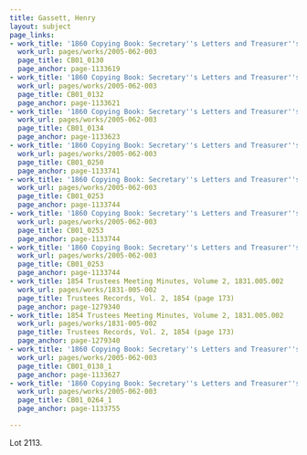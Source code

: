```yaml
---
title: Gassett, Henry
layout: subject
page_links:
- work_title: '1860 Copying Book: Secretary''s Letters and Treasurer''s Letters, 2005.062.003  '
  work_url: pages/works/2005-062-003
  page_title: CB01_0130
  page_anchor: page-1133619
- work_title: '1860 Copying Book: Secretary''s Letters and Treasurer''s Letters, 2005.062.003  '
  work_url: pages/works/2005-062-003
  page_title: CB01_0132
  page_anchor: page-1133621
- work_title: '1860 Copying Book: Secretary''s Letters and Treasurer''s Letters, 2005.062.003  '
  work_url: pages/works/2005-062-003
  page_title: CB01_0134
  page_anchor: page-1133623
- work_title: '1860 Copying Book: Secretary''s Letters and Treasurer''s Letters, 2005.062.003  '
  work_url: pages/works/2005-062-003
  page_title: CB01_0250
  page_anchor: page-1133741
- work_title: '1860 Copying Book: Secretary''s Letters and Treasurer''s Letters, 2005.062.003  '
  work_url: pages/works/2005-062-003
  page_title: CB01_0253
  page_anchor: page-1133744
- work_title: '1860 Copying Book: Secretary''s Letters and Treasurer''s Letters, 2005.062.003  '
  work_url: pages/works/2005-062-003
  page_title: CB01_0253
  page_anchor: page-1133744
- work_title: '1860 Copying Book: Secretary''s Letters and Treasurer''s Letters, 2005.062.003  '
  work_url: pages/works/2005-062-003
  page_title: CB01_0253
  page_anchor: page-1133744
- work_title: 1854 Trustees Meeting Minutes, Volume 2, 1831.005.002
  work_url: pages/works/1831-005-002
  page_title: Trustees Records, Vol. 2, 1854 (page 173)
  page_anchor: page-1279340
- work_title: 1854 Trustees Meeting Minutes, Volume 2, 1831.005.002
  work_url: pages/works/1831-005-002
  page_title: Trustees Records, Vol. 2, 1854 (page 173)
  page_anchor: page-1279340
- work_title: '1860 Copying Book: Secretary''s Letters and Treasurer''s Letters, 2005.062.003  '
  work_url: pages/works/2005-062-003
  page_title: CB01_0138_1
  page_anchor: page-1133627
- work_title: '1860 Copying Book: Secretary''s Letters and Treasurer''s Letters, 2005.062.003  '
  work_url: pages/works/2005-062-003
  page_title: CB01_0264_1
  page_anchor: page-1133755

---
```

<p>Lot 2113.</p>